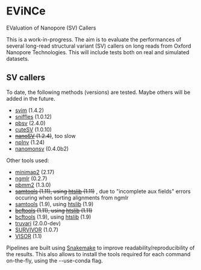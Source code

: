 # EViNCe
EValuation of Nanopore (SV) Callers

This is a work-in-progress. The aim is to evaluate the performances of several long-read structural variant (SV) callers on long reads from Oxford Nanopore Technologies. This will include tests both on real and simulated datasets.

## SV callers

To date, the following methods (versions) are tested. Maybe others will be added in the future.

- [svim](https://github.com/eldariont/svim) (1.4.2)
- [sniffles](https://github.com/fritzsedlazeck/Sniffles) (1.0.12)
- [pbsv](https://github.com/PacificBiosciences/pbsv) (2.4.0)
- [cuteSV](https://github.com/tjiangHIT/cuteSV) (1.0.10)
- ~~[nanoSV](https://github.com/mroosmalen/nanosv) (1.2.4)~~, too slow
- [npInv](https://github.com/haojingshao/npInv) (1.24)
- [nanomonsv](https://github.com/friend1ws/nanomonsv) (0.4.0b2)

Other tools used:

- [minimap2](https://github.com/lh3/minimap2) (2.17)
- [ngmlr](https://github.com/philres/ngmlr) (0.2.7)
- [pbmm2](https://github.com/PacificBiosciences/pbmm2) (1.3.0) 
- ~~[samtools](https://github.com/samtools/samtools) (1.11), using [htslib](https://github.com/samtools/htslib) (1.11)~~ , due to "incomplete aux fields" errors occuring when sorting alignments from ngmlr
- [samtools](https://github.com/samtools/samtools) (1.9), using [htslib](https://github.com/samtools/htslib) (1.9)
- ~~[bcftools](https://github.com/samtools/bcftools) (1.11), using [htslib](https://github.com/samtools/htslib) (1.11)~~
- [bcftools](https://github.com/samtools/bcftools) (1.9), using [htslib](https://github.com/samtools/htslib) (1.9)
- [truvari](https://github.com/spiralgenetics/truvari) (2.0.0-dev)
- [SURVIVOR](https://github.com/fritzsedlazeck/SURVIVOR.git) (1.0.7)
- [VISOR](https://github.com/davidebolo1993/VISOR) (1.1)

Pipelines are built using [Snakemake](https://snakemake.readthedocs.io/en/stable) to improve readability/reproducibility of the results. This also allows to install the tools required for each command on-the-fly, using the --use-conda flag. 
